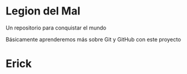 # Legion del Mal

Un repositorio para conquistar el mundo

Básicamente aprenderemos más sobre Git y GitHub con este proyecto

# Erick
